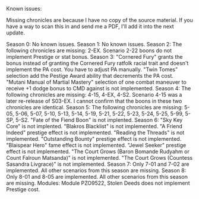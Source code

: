 Known issues:

Missing chronicles are because I have no copy of the source material. If you have a way to scan this in and send me a PDF, I'll add it into the next update.

Season 0:
	No known issues.
Season 1:
	No known issues.
Season 2:
	The following chronicles are missing: 2-EX.
	Scenario 2-22 boons do not implement Prestige or stat bonus.
Season 3:
	"Cornered Fury" grants the bonus instead of granting the Cornered Fury ratfolk racial trait and doesn't implement the PA cost. You have to adjust PA manually.
	"Twin Tomes" selection add the Pestige Award ability that decrements the PA cost.
	"Mutani Manual of Martial Mastery" selection of one combat maneuver to receive +1 dodge bonus to CMD against is not implemented.
Season 4:
	The following chronicles are missing: 4-15, 4-EX, 4-S2.
	Scenario 4-15 was a later re-release of S03-EX. I cannot confirm that the boons in these two chronicles are identical.
Season 5:
	The following chronicles are missing: 5-05, 5-06, 5-07, 5-10, 5-13, 5-14, 5-19, 5-21, 5-22, 5-23, 5-24, 5-25, 5-99, 5-SP, 5-S2.
	"Fate of the Fiend Boon" is not implented.
Season 6:
	"Sky Key Core" is not implented.
	"Blakros Blacklist" is not implemented.
	"A Friend Indeed" prestige effect is not implemented.
	"Reading the Threads" is not implemented.
	"Outstanding Bounty" prestige effect is not implemented.
	"Blaispear Hero" fame effect is not implemented.
	"Jewel Seeker" prestige effect is not implemented.
	"The Court Grows (Baron Bomande Rudyahm or Count Falroun Matsanda)" is not implemented.
	"The Court Grows (Countess Sasandra Livgrace)" is not implemented.
Season 7:
	Only 7-01 and 7-02 are implemented. All other scenarios from this season are missing.
Season 8:
	Only 8-01 and 8-05 are implemented. All other scenarios from this season are missing.
Modules:
	Module PZO9522, Stolen Deeds does not implement Prestige cost.
